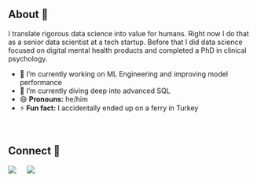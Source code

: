## About 👋

I translate rigorous data science into value for humans. Right now I do that as a senior data scientist at a tech startup. Before that I did data science focused on digital mental health products and completed a PhD in clinical psychology.


- 🔭 I’m currently working on ML Engineering and improving model performance
- 🌱 I’m currently diving deep into advanced SQL
- 😄 **Pronouns:** he/him
- ⚡ **Fun fact:** I accidentally ended up on a ferry in Turkey

<br>

## Connect 🤝

[![](https://img.shields.io/badge/LinkedIn-0077B5?style=for-the-badge&logo=linkedin&logoColor=white)](https://www.linkedin.com/in/mcmullarkey/) &emsp;
[![](https://img.shields.io/badge/Gmail-D14836?style=for-the-badge&logo=gmail&logoColor=white)](mullarkey.mike@gmail.com) &emsp; 
